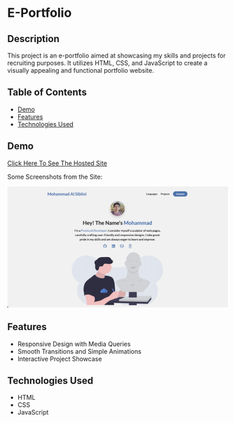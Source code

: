 # E-Portfolio

## Description

This project is an e-portfolio aimed at showcasing my skills and projects for recruiting purposes. It utilizes HTML, CSS, and JavaScript to create a visually appealing and functional portfolio website.

## Table of Contents

- [Demo](#demo)
- [Features](#features)
- [Technologies Used](#technologies-used)

## Demo

[Click Here To See The Hosted Site](https://mhmdlsiblini.github.io/E-Portfolio-1/)

Some Screenshots from the Site:

![Home Page](assets/Github-example.png)

## Features

- Responsive Design with Media Queries
- Smooth Transitions and Simple Animations
- Interactive Project Showcase

## Technologies Used

- HTML
- CSS
- JavaScript
